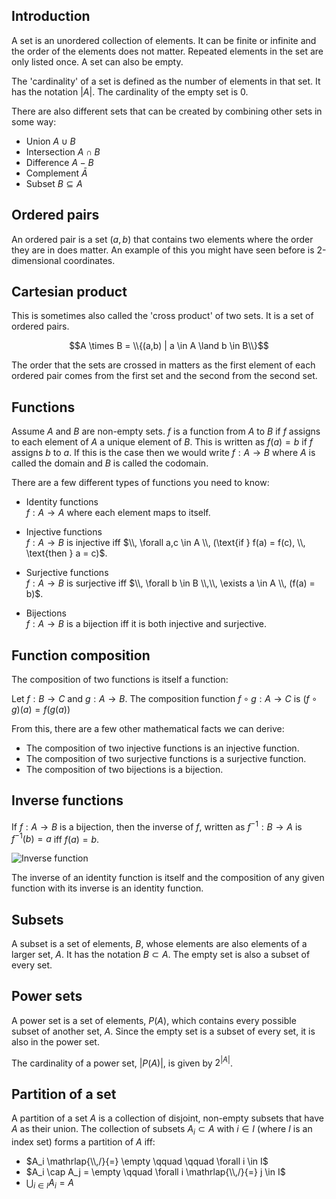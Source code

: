 ## Introduction

A set is an unordered collection of elements. It can be finite or infinite and the order of the elements does not matter. Repeated elements in the set are only listed once. A set can also be empty.

The 'cardinality' of a set is defined as the number of elements in that set. It has the notation $|A|$. The cardinality of the empty set is 0.

<!-- - Elements shown within curly brackets $A = \\{3,2\\}$
- Membership $2 \in A$
- Non-membership $2 \notin A$
- Empty set $\emptyset = \\{\\}$

There are many important mathematical sets which it can be very helpful to keep in mind when studying the content of this course:

- $\Bbb{N} =$ Natural numbers $= \\{0,1,2,3...\\}$
- $\Bbb{Z} =$ Integers $= \\{...{-3},{-2},{-1},0,1,2,3...\\}$
- etc. -->

There are also different sets that can be created by combining other sets in some way:

- Union $A \cup B$
- Intersection $A \cap B$
- Difference $A − B$
- Complement $\bar{A}$
- Subset $B \subseteq A$

<!-- ## Set notation -->

## Ordered pairs

An ordered pair is a set $(a,b)$ that contains two elements where the order they are in does matter. An example of this you might have seen before is 2-dimensional coordinates.

<!-- $$\\{\\{a\\},\\{a,b\\}\\}$$ -->

## Cartesian product

This is sometimes also called the 'cross product' of two sets. It is a set of ordered pairs.

$$A \times B = \\{(a,b) | a \in A \land b \in B\\}$$

The order that the sets are crossed in matters as the first element of each ordered pair comes from the first set and the second from the second set.

## Functions

Assume $A$ and $B$ are non-empty sets. $f$ is a function from $A$ to $B$ if $f$ assigns to each element of $A$ a unique element of $B$. This is written as $f(a) = b$ if $f$ assigns $b$ to $a$. If this is the case then we would write $f: A \to B$ where $A$ is called the domain and $B$ is called the codomain.

There are a few different types of functions you need to know:

- Identity functions <br>
  $f: A \to A$ where each element maps to itself.

- Injective functions <br>
  $f: A \to B$ is injective iff $\\, \forall a,c \in A \\, (\text{if } f(a) = f(c), \\, \text{then } a = c)$.

- Surjective functions <br>
  $f: A \to B$ is surjective iff $\\, \forall b \in B \\,\\, \exists a \in A \\, (f(a) = b)$.

- Bijections <br>
  $f: A \to B$ is a bijection iff it is both injective and surjective.

<!-- ## Types of functions -->

## Function composition

The composition of two functions is itself a function:

Let $f: B \to C$ and $g: A \to B$. The composition function $f \circ g: A \to C$ is ${(f \circ g)(a)} = {f(g(a))}$

From this, there are a few other mathematical facts we can derive:

- The composition of two injective functions is an injective function.
- The composition of two surjective functions is a surjective function.
- The composition of two bijections is a bijection.

## Inverse functions

If $f: A \to B$ is a bijection, then the inverse of $f$, written as $f^{−1}: B \to A$ is $f^{−1}(b) = a$ iff $f(a) = b$.

![Inverse function](/img/inverse-function.svg)

The inverse of an identity function is itself and the composition of any given function with its inverse is an identity function.

## Subsets

A subset is a set of elements, $B$, whose elements are also elements of a larger set, $A$. It has the notation $B \subset A$. The empty set is also a subset of every set.

<!-- Should the counting subsets section of the next topic be here? -->

## Power sets

A power set is a set of elements, $P(A)$, which contains every possible subset of another set, $A$. Since the empty set is a subset of every set, it is also in the power set.

The cardinality of a power set, $|P(A)|$, is given by $2^{|A|}$.

## Partition of a set

A partition of a set $A$ is a collection of disjoint, non-empty subsets that have $A$ as their union. The collection of subsets $A_i \subset A$ with $i \in I$ (where $I$ is an index set) forms a partition of $A$ iff:

- $A_i \mathrlap{\\,/}{=} \empty \qquad \qquad \forall i \in I$
- $A_i \cap A_j = \empty \qquad \forall i \mathrlap{\\,/}{=} j \in I$
- ${\bigcup}_{i \in I} A_i = A$

<!-- ## Example functions -->

<!-- ## Set operations

## Union & intersection -->
